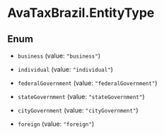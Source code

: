 # AvaTaxBrazil.EntityType

## Enum


* `business` (value: `"business"`)

* `individual` (value: `"individual"`)

* `federalGovernment` (value: `"federalGovernment"`)

* `stateGovernment` (value: `"stateGovernment"`)

* `cityGovernment` (value: `"cityGovernment"`)

* `foreign` (value: `"foreign"`)


